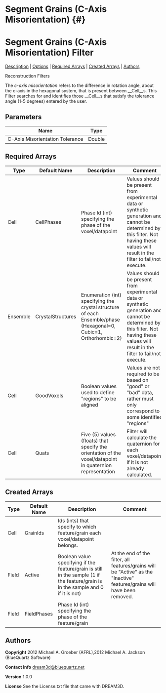 Segment Grains (C-Axis Misorientation) {#}
======
<h1 class="pHeading1">Segment Grains (C-Axis Misorientation) Filter</h1>
<p class="pCellBody">
<a href="../ReconstructionFilters/CAxisSegmentGrains.html#wp2">Description</a> | <a href="../ReconstructionFilters/CAxisSegmentGrains.html#wp3">Options</a> | <a href="../ReconstructionFilters/CAxisSegmentGrains.html#wp4">Required Arrays</a> | <a href="../ReconstructionFilters/CAxisSegmentGrains.html#wp5">Created Arrays</a> | <a href="../ReconstructionFilters/CAxisSegmentGrains.html#wp1">Authors</a> 

Reconstruction Filters


<!-- Write all your documentation here --> 
The _c-axis misorientation_ refers to the difference in rotation angle, about the c-axis in the hexagonal system, that is present between __Cell__s. This Filter searches for and identifies those __Cell__s that satisfy the tolerance angle (1-5 degrees) entered by the user. 

## Parameters ## 

| Name | Type |
|------|------|
| C-Axis Misorientation Tolerance | Double |

## Required Arrays ##

| Type | Default Name | Description | Comment |
|------|--------------|-------------|---------|
| Cell | CellPhases | Phase Id (int) specifying the phase of the voxel/datapoint | Values should be present from experimental data or synthetic generation and cannot be determined by this filter. Not having these values will result in the filter to fail/not execute. |
| Ensemble | CrystalStructures | Enumeration (int) specifying the crystal structure of each Ensemble/phase (Hexagonal=0, Cubic=1, Orthorhombic=2) | Values should be present from experimental data or synthetic generation and cannot be determined by this filter. Not having these values will result in the filter to fail/not execute. |
| Cell | GoodVoxels | Boolean values used to define "regions" to be aligned | Values are not required to be based on "good" or "bad" data, rather must only correspond to some identified "regions"  |
| Cell | Quats | Five (5) values (floats) that specify the orientation of the voxel/datapoint in quaternion representation | Filter will calculate the quaternion for each voxel/datapoint if it is not already calculated. |

## Created Arrays ##

| Type | Default Name | Description | Comment |
|------|--------------|-------------|---------|
| Cell | GrainIds | Ids (ints) that specify to which feature/grain each voxel/datapoint belongs. |  |
| Field | Active | Boolean value specifying if the feature/grain is still in the sample (1 if the feature/grain is in the sample and 0 if it is not) | At the end of the filter, all features/grains will be "Active" as the "Inactive" features/grains will have been removed.  |
| Field | FieldPhases | Phase Id (int) specifying the phase of the feature/grain |  |

## Authors ##

**Copyright** 2012 Michael A. Groeber (AFRL),2012 Michael A. Jackson (BlueQuartz Software)

**Contact Info** dream3d@bluequartz.net

**Version** 1.0.0

**License**  See the License.txt file that came with DREAM3D.



